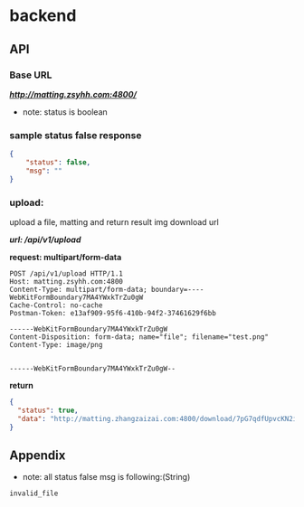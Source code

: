 # backend

## API

### Base URL

***http://matting.zsyhh.com:4800/***

* note: status is boolean

### sample status false response
```JSON
{
    "status": false,
    "msg": ""
}
```

### upload:

upload a file, matting and return result img download url

***url: /api/v1/upload***

**request: multipart/form-data**
```
POST /api/v1/upload HTTP/1.1
Host: matting.zsyhh.com:4800
Content-Type: multipart/form-data; boundary=----WebKitFormBoundary7MA4YWxkTrZu0gW
Cache-Control: no-cache
Postman-Token: e13af909-95f6-410b-94f2-37461629f6bb

------WebKitFormBoundary7MA4YWxkTrZu0gW
Content-Disposition: form-data; name="file"; filename="test.png"
Content-Type: image/png


------WebKitFormBoundary7MA4YWxkTrZu0gW--
```

**return**

```JSON
{
  "status": true, 
  "data": "http://matting.zhangzaizai.com:4800/download/7pG7qdfUpvcKN2i0YpuzIUVk9sGURtDu.png"
}
```



## Appendix
* note: all status false msg is following:(String)
```
invalid_file
```


